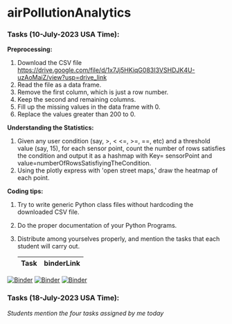 # airPollutionAnalytics

### Tasks (10-July-2023 USA Time): 
__Preprocessing:__
   1. Download the CSV file https://drive.google.com/file/d/1x7Jj5HKiqG083I3VSHDJK4U-uzAoMaiZ/view?usp=drive_link
   2. Read the file as a data frame.
   3. Remove the first column, which is just a row number.
   4. Keep the second and remaining columns.
   5. Fill up the missing values in the data frame with 0.
   6. Replace the values greater than 200 to 0.

__Understanding the Statistics:__
   1. Given any user condition (say, >, < <=, >=, ==, etc) and a threshold value (say, 15), for each sensor point, count the number of rows satisfies the condition and output it as a hashmap with Key= sensorPoint and value=numberOfRowsSatisfiyingTheCondition.
   2. Using the plotly express with 'open street maps,' draw the heatmap of each point.

__Coding tips:__
1. Try to write generic Python class files without hardcoding the downloaded CSV file.
2. Do the proper documentation of your Python Programs.
3. Distribute among yourselves properly, and mention the tasks that each student will carry out.

    |Task| binderLink|
    |-------------|-----|
    
[![Binder](https://mybinder.org/badge_logo.svg)](https://mybinder.org/v2/gh/UdayLab/airPollutionAnalytics/main?labpath=Data_Preprocessing.ipynb)
[![Binder](https://mybinder.org/badge_logo.svg)](https://mybinder.org/v2/gh/UdayLab/airPollutionAnalytics/main?labpath=Hashmap.ipynb)
[![Binder](https://mybinder.org/badge_logo.svg)](https://mybinder.org/v2/gh/UdayLab/airPollutionAnalytics/main?labpath=Heatmap.ipynb)

### Tasks (18-July-2023 USA Time): 

_Students mention the four tasks assigned by me today_
